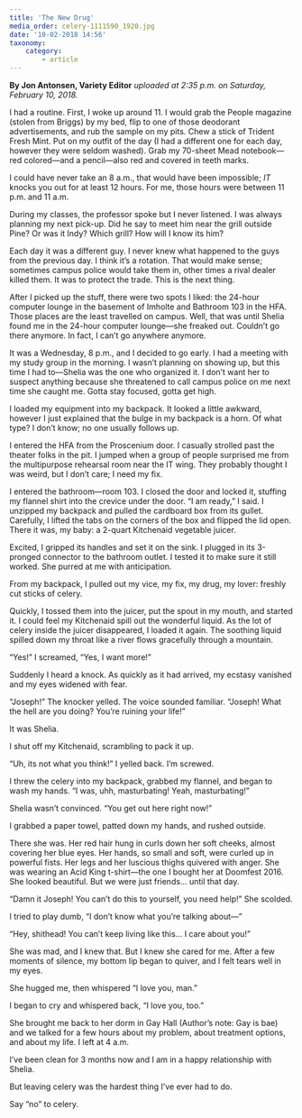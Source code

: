 ```yaml
---
title: 'The New Drug'
media_order: celery-1111590_1920.jpg
date: '10-02-2018 14:56'
taxonomy:
    category:
        - article
---
```


**By Jon Antonsen, Variety Editor** _uploaded at 2:35 p.m. on Saturday, February 10, 2018._

I had a routine. First, I woke up around 11. I would grab the People magazine (stolen from Briggs) by my bed, flip to one of those deodorant advertisements, and rub the sample on my pits. Chew a stick of Trident Fresh Mint. Put on my outfit of the day (I had a different one for each day, however they were seldom washed). Grab my 70-sheet Mead notebook—red colored—and a pencil—also red and covered in teeth marks.

I could have never take an 8 a.m., that would have been impossible; _IT_ knocks you out for at least 12 hours. For me, those hours were between 11 p.m. and 11 a.m.

During my classes, the professor spoke but I never listened. I was always planning my next pick-up. Did he say to meet him near the grill outside Pine? Or was it Indy? Which grill? How will I know its him?

Each day it was a different guy. I never knew what happened to the guys from the previous day. I think it’s a rotation. That would make sense; sometimes campus police would take them in, other times a rival dealer killed them. It was to protect the trade. This is the next thing.

After I picked up the stuff, there were two spots I liked: the 24-hour computer lounge in the basement of Imholte and Bathroom 103 in the HFA. Those places are the least travelled on campus. Well, that was until Shelia found me in the 24-hour computer lounge—she freaked out. Couldn’t go there anymore. In fact, I can’t go anywhere anymore.

It was a Wednesday, 8 p.m., and I decided to go early. I had a meeting with my study group in the morning. I wasn’t planning on showing up, but this time I had to—Shelia was the one who organized it. I don’t want her to suspect anything because she threatened to call campus police on me next time she caught me. Gotta stay focused, gotta get high.

I loaded my equipment into my backpack. It looked a little awkward, however I just explained that the bulge in my backpack is a horn. Of what type? I don’t know; no one usually follows up.

I entered the HFA from the Proscenium door. I casually strolled past the theater folks in the pit. I jumped when a group of people surprised me from the multipurpose rehearsal room near the IT wing. They probably thought I was weird, but I don’t care; I need my fix.

I entered the bathroom—room 103. I closed the door and locked it, stuffing my flannel shirt into the crevice under the door. “I am ready,” I said.
I unzipped my backpack and pulled the cardboard box from its gullet. Carefully, I lifted the tabs on the corners of the box and flipped the lid open. There it was, my baby: a 2-quart Kitchenaid vegetable juicer.

Excited, I gripped its handles and set it on the sink. I plugged in its 3-pronged connector to the bathroom outlet. I tested it to make sure it still worked. She purred at me with anticipation.

From my backpack, I pulled out my vice, my fix, my drug, my lover: freshly cut sticks of celery.

Quickly, I tossed them into the juicer, put the spout in my mouth, and started it. I could feel my Kitchenaid spill out the wonderful liquid. As the lot of celery inside the juicer disappeared, I loaded it again. The soothing liquid spilled down my throat like a river flows gracefully through a mountain.

“Yes!” I screamed, “Yes, I want more!”

Suddenly I heard a knock. As quickly as it had arrived, my ecstasy vanished and my eyes widened with fear.

“Joseph!” The knocker yelled. The voice sounded familiar. “Joseph! What the hell are you doing? You’re ruining your life!”


It was Shelia.

I shut off my Kitchenaid, scrambling to pack it up.

“Uh, its not what you think!” I yelled back. I’m screwed.

I threw the celery into my backpack, grabbed my flannel, and began to wash my hands. “I was, uhh, masturbating! Yeah, masturbating!”

Shelia wasn’t convinced. “You get out here right now!”

I grabbed a paper towel, patted down my hands, and rushed outside.

There she was. Her red hair hung in curls down her soft cheeks, almost covering her blue eyes. Her hands, so small and soft, were curled up in powerful fists. Her legs and her luscious thighs quivered with anger. She was wearing an Acid King t-shirt—the one I bought her at Doomfest 2016. She looked beautiful. But we were just friends… until that day. 

“Damn it Joseph! You can’t do this to yourself, you need help!” She scolded. 

I tried to play dumb, “I don’t know what you’re talking about—” 

“Hey, shithead! You can’t keep living like this… I care about you!” 

She was mad, and I knew that. But I knew she cared for me. After a few moments of silence, my bottom lip began to quiver, and I felt tears well in my eyes. 

She hugged me, then whispered “I love you, man.” 

I began to cry and whispered back, “I love you, too.” 

She brought me back to her dorm in Gay Hall (Author’s note: Gay is bae) and we talked for a few hours about my problem, about treatment options, and about my life. I left at 4 a.m. 

I’ve been clean for 3 months now and I am in a happy relationship with Shelia. 

But leaving celery was the hardest thing I’ve ever had to do. 

Say “no” to celery.

